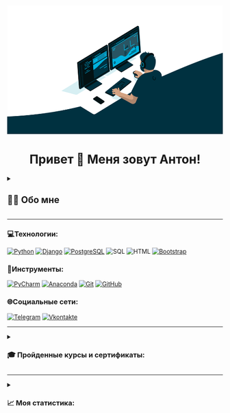 <br clear="both">

<div align="center">
  <img height="300" width="600" src="images/orig.gif"/>
</div>

<h1 align="center">Привет 👋 Меня зовут Антон!</h1>

[//]: # (___)

[//]: # (<div align="center">)

[//]: # (  <img src="https://visitor-badge.laobi.icu/badge?page_id=hashtagich"/>)

[//]: # (</div>)

<details>
<summary>

<h2 align="left">👩‍💻  Обо мне</h2>

</summary>


Я начинающий Backend разработчик. 
Мой путь в it начался с серии курсов [«Поколение Python»](https://pygen.ru) на платформе [Stepik](https://stepik.org/org/pygen). 
<br>После курсов был промежуток в пару месяцев, где я посвятил себя разработке собственных pet-проектов.
<br>С сентября 2023 по апрель 2024 я изучал разработку с применением Django на курсе Skillfactory.
<br>В настоящий момент мое обучение на курсе завершено и я нахожусь в поисках работы.
<br>Параллельно с поиском работы продолжаю развивать свои навыки в сфере разработки.

<br>- Участвовал в мегахакатоне по лендингам с марта по апрель 2024г в роли тимлида и backend-разработчика.
<br>- Завершил курс [«Профессия Python-разработчик»](https://skillfactory.ru/python-developer) Skillfactory.


<p align="center">
 <img width="600" src="images/github-snake.svg" alt="snake"/>
</p>

</details>

___
### 💻Технологии:
[![Python](https://img.shields.io/badge/-Python-090909?style=for-the-badge&logo=python&logoColor=47C5FB)](https://www.python.org)
[![Django](https://img.shields.io/badge/-Django-090909?style=for-the-badge&logo=django&logoColor=17952c)](https://pypi.org/project/Django)
[![PostgreSQL](https://img.shields.io/badge/-PostgreSQL-090909?style=for-the-badge&logo=postgresql&logoColor=097CDB)](https://www.postgresql.org)
![SQL](https://img.shields.io/badge/-SQL-090909?style=for-the-badge&logo=sql&logoColor=097CDB)
![HTML](https://img.shields.io/badge/-HTML-090909?style=for-the-badge&logo=HTML&logoColor=703aff)
[![Bootstrap](https://img.shields.io/badge/-Bootstrap-090909?style=for-the-badge&logo=bootstrap&logoColor=703aff)](https://getbootstrap.com/)

### 🔨Инструменты:
[![PyCharm](https://img.shields.io/badge/-pycharm-090909?style=for-the-badge&logo=pycharm&logoColor=e9fd01)](https://www.jetbrains.com/pycharm/download/?section=windows)
[![Anaconda](https://img.shields.io/badge/-anaconda-090909?style=for-the-badge&logo=anaconda&logoColor=17952c)](https://www.anaconda.com/download)
[![Git](https://img.shields.io/badge/-GIT-090909?style=for-the-badge&logo=git&logoColor=ff5169)](https://git-scm.com)
[![GitHub](https://img.shields.io/badge/-GITHUB-090909?style=for-the-badge&logo=github&logoColor=703aff)](https://github.com)

[//]: # ([![Docker]&#40;https://img.shields.io/badge/-Docker-090909?style=for-the-badge&logo=docker&logoColor=097CDB&#41;]&#40;https://hub.docker.com&#41;)

### 🌐Социальные сети:
[![Telegram](https://img.shields.io/badge/-Telegram-090909?style=for-the-badge&logo=telegram&logoColor=27A0D9)](https://t.me/BlackMarvel)
[![Vkontakte](https://img.shields.io/badge/-Vkontakte-090909?style=for-the-badge&logo=Vk&logoColor=4F7DB3)](https://vk.com/azaytsev1995)


___

<details>
<summary>

<h3 align="left">🎓   Пройденные курсы и сертификаты:</h3>

</summary>

| № | Название курса                                                  | Сертификат                                   |
|---|-----------------------------------------------------------------|----------------------------------------------|
| 1 | "Поколение Python": курс для начинающих                         | https://stepik.org/cert/1557814              |
| 2 | "Поколение Python": курс для продвинутых                        | https://stepik.org/cert/1592376              |
| 3 | "Поколение Python": курс для профессионалов                     | https://stepik.org/cert/1734390              |
| 4 | "Поколение Python": ООП                                         | https://stepik.org/cert/2073407              |
| 5 | Добрый, добрый Python - обучающий курс от Сергея Балакирева     | https://stepik.org/cert/2027182              |
| 6 | Добрый, добрый Python ООП - обучающий курс от Сергея Балакирева | https://stepik.org/cert/2041631              |
| 7 | Skillfactory Профессия Python-разработчик                       | https://cloud.mail.ru/public/xJtc/7RNVMRbMP  |


</details>

___

<details>
<summary>

<h3 align="left">📈 Моя статистика:</h3>

</summary>

###

<div align="center">
  <img src="https://streak-stats.demolab.com?user=hashtagich&locale=en&mode=daily&theme=dark&hide_border=false&border_radius=5&order=3" height="220" alt="streak graph"  />
</div>

###

<div align="center">
  <img src="https://github-readme-stats.vercel.app/api?username=hashtagich&hide_title=false&hide_rank=false&show_icons=true&include_all_commits=true&count_private=true&disable_animations=false&theme=dracula&locale=en&hide_border=false&order=1" height="150" alt="stats graph"  />
  <img src="https://github-readme-stats.vercel.app/api/top-langs?username=hashtagich&locale=en&hide_title=false&layout=compact&card_width=320&langs_count=5&theme=dracula&hide_border=false&order=2" height="150" alt="languages graph"  />
</div>

</details>